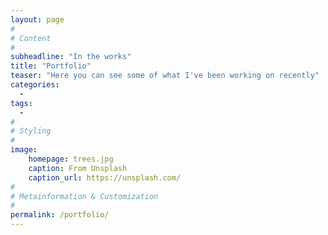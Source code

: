 ```yaml
---
layout: page
#
# Content
#
subheadline: "In the works"
title: "Portfolio"
teaser: "Here you can see some of what I've been working on recently"
categories:
  - 
tags:
  - 
#
# Styling
#
image:
    homepage: trees.jpg
    caption: From Unsplash
    caption_url: https://unsplash.com/
#
# Metainformation & Customization
#
permalink: /portfolio/
---
```





 [1]: #
 [2]: #
 [3]: #
 [4]: #
 [5]: #
 [6]: #
 [7]: #
 [8]: #
 [9]: #
 [10]: #
